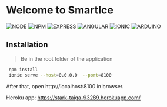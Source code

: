 # Welcome to SmartIce

[![NODE](https://img.shields.io/badge/Node-12-brightgreen?style=flat-square)](https://nodejs.org/dist/latest-v12.x/docs/api/)
[![NPM](https://img.shields.io/badge/NPM-6-critical?styles=flat-square)](https://docs.npmjs.com/)
[![EXPRESS](https://img.shields.io/badge/Express-4.17-lightgrey?style=flat-square)](https://expressjs.com/en/starter/installing.html)
[![ANGULAR](https://img.shields.io/badge/Angular-8-red?style=flat-square)](https://angular.io/docs)
[![IONIC](https://img.shields.io/badge/Ionic-5-blue?style=flat-square)](https://ionicframework.com/docs/components)
[![ARDUINO](https://img.shields.io/badge/Arduino-1.8-green?styles=flat-square)](https://www.arduino.cc/reference/en/#functions)

## Installation
> Be in the root folder of the application

```bash
 npm install
 ionic serve --host=0.0.0.0  --port=8100
```

After that, open http://localhost:8100 in browser.

Heroku app: 
https://stark-taiga-93289.herokuapp.com/
